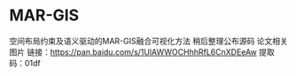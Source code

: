 # MAR-GIS
空间布局约束及语义驱动的MAR-GIS融合可视化方法
稍后整理公布源码
论文相关图片
链接：https://pan.baidu.com/s/1UlAWWOCHhhRfL6CnXDEeAw 
提取码：01df
